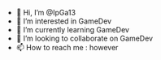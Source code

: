 - 👋 Hi, I’m @IpGa13
- 👀 I’m interested in GameDev
- 🌱 I’m currently learning GameDev
- 💞️ I’m looking to collaborate on GameDev
- 📫 How to reach me : however

<!---
IpGa13/IpGa13 is a ✨ special ✨ repository because its `README.md` (this file) appears on your GitHub profile.
You can click the Preview link to take a look at your changes.
--->
